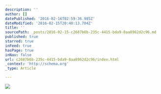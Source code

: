 ```yaml
---
description: ''
author: []
datePublished: '2016-02-16T02:59:36.985Z'
dateModified: '2016-02-15T20:40:13.704Z'
title: ''
sourcePath: _posts/2016-02-15-c2687b6b-235c-4415-bda9-8aa8962d2c96.md
published: true
starred: true
inFeed: true
hasPage: true
inNav: false
url: c2687b6b-235c-4415-bda9-8aa8962d2c96/index.html
_context: 'http://schema.org'
_type: Article

---
```

![](https://the-grid-user-content.s3-us-west-2.amazonaws.com/c4a37ceb-c2b3-47d4-bf6a-c550b116474d.png)